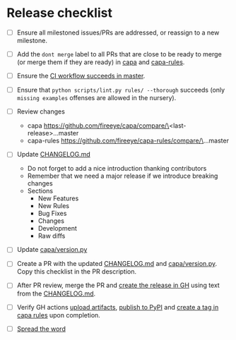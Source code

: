 # Release checklist

- [ ] Ensure all milestoned issues/PRs are addressed, or reassign to a new milestone.
- [ ] Add the `dont merge` label to all PRs that are close to be ready to merge (or merge them if they are ready) in [capa](https://github.com/fireeye/capa/pulls) and [capa-rules](https://github.com/fireeye/capa-rules/pulls).
- [ ] Ensure the [CI workflow succeeds in master](https://github.com/fireeye/capa/actions/workflows/tests.yml?query=branch%3Amaster).
- [ ] Ensure that `python scripts/lint.py rules/ --thorough` succeeds (only `missing examples`  offenses are allowed in the nursery).
- [ ] Review changes
  - capa https://github.com/fireeye/capa/compare/\<last-release\>...master
  - capa-rules https://github.com/fireeye/capa-rules/compare/\<last-release>\...master
- [ ] Update [CHANGELOG.md](https://github.com/fireeye/capa/blob/master/CHANGELOG.md)
  - Do not forget to add a nice introduction thanking contributors
  - Remember that we need a major release if we introduce breaking changes
  - Sections
    - New Features
    - New Rules
    - Bug Fixes
    - Changes
    - Development
    - Raw diffs
- [ ] Update [capa/version.py](https://github.com/fireeye/capa/blob/master/capa/version.py)
- [ ] Create a PR with the updated [CHANGELOG.md](https://github.com/fireeye/capa/blob/master/CHANGELOG.md) and [capa/version.py](https://github.com/fireeye/capa/blob/master/capa/version.py). Copy this checklist in the PR description.
- [ ] After PR review, merge the PR and [create the release in GH](https://github.com/fireeye/capa/releases/new) using text from the [CHANGELOG.md](https://github.com/fireeye/capa/blob/master/CHANGELOG.md).
- [ ] Verify GH actions [upload artifacts](https://github.com/fireeye/capa/releases), [publish to PyPI](https://pypi.org/project/flare-capa) and [create a tag in capa rules](https://github.com/fireeye/capa-rules/tags) upon completion.
- [ ] [Spread the word](https://twitter.com)

